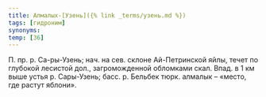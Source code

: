 ```yaml
---
title: Алмалых-[Узень]({% link _terms/узень.md %})
tags: [гидроним]
synonyms:
temp: [З6]
---
```


П. пр. р. Са-ры-Узень; нач. на сев. склоне Ай-Петринской яйлы, течет по глубокой
лесистой дол., загроможденной обломками скал. Впад. в 1 км выше устья р.
Сары-Узень; басс. р. Бельбек тюрк. алмалык – «место, где растут яблони».
